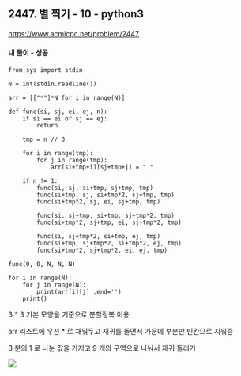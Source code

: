 ## 2447. 별 찍기 - 10 - python3
https://www.acmicpc.net/problem/2447

#### 내 풀이 - 성공
```
from sys import stdin

N = int(stdin.readline())

arr = [["*"]*N for i in range(N)]

def func(si, sj, ei, ej, n):
    if si == ei or sj == ej:
        return

    tmp = n // 3
    
    for i in range(tmp):
        for j in range(tmp):
            arr[si+tmp+i][sj+tmp+j] = " "
    
    if n != 1:
        func(si, sj, si+tmp, sj+tmp, tmp)
        func(si+tmp, sj, si+tmp*2, sj+tmp, tmp)
        func(si+tmp*2, sj, ei, sj+tmp, tmp)
        
        func(si, sj+tmp, si+tmp, sj+tmp*2, tmp)
        func(si+tmp*2, sj+tmp, ei, sj+tmp*2, tmp)
        
        func(si, sj+tmp*2, si+tmp, ej, tmp)
        func(si+tmp, sj+tmp*2, si+tmp*2, ej, tmp)
        func(si+tmp*2, sj+tmp*2, ei, ej, tmp)

func(0, 0, N, N, N)

for i in range(N):
    for j in range(N):
        print(arr[i][j] ,end='')
    print()
```
3 * 3 기본 모양을 기준으로 분할정복 이용

arr 리스트에 우선 * 로 채워두고
재귀를 돌면서 가운데 부분만 빈칸으로 지워줌

3 분의 1 로 나눈 값을 가지고 9 개의 구역으로 나눠서 재귀 돌리기

![](https://images.velog.io/images/jsh5408/post/fcfdfe65-03ab-445c-86d7-6e7e2b349b36/image.png)